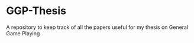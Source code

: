 # GGP-Thesis
A repository to keep track of all the papers useful for my thesis on General Game Playing

